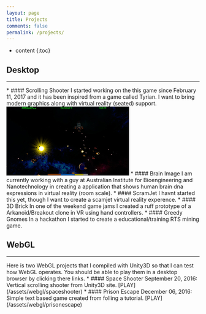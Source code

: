 ```yaml
---
layout: page
title: Projects
comments: false
permalink: /projects/
---
```


* content
{:toc}



## Desktop
<hr>
* #### Scrolling Shooter
I started working on the this game since February 11, 2017 and it has been inspired from a game called Tyrian. I want to bring modern graphics along with virtual reality (seated) support.
<a href="/assets/images/scrollingshooter.jpg"><img src="/assets/images/scrollingshooter-thumb.jpg" style="width:320px;height:180px;"></a>
* #### Brain Image
I am currently working with a guy at Australian Institute for Bioengineering and Nanotechnology in creating a application that shows human brain dna expressions in virtual reality (room scale).
* #### ScramJet
I havnt started this yet, though I want to create a scamjet virtual reality experence.
* #### 3D Brick
In one of the weekend game jams I created a ruff prototype of a Arkanoid/Breakout clone in VR using hand controllers.
* #### Greedy Gnomes
In a hackathon I started to create a educational/training RTS mining game.

## WebGL
<hr>
Here is two WebGL projects that I compiled with Unity3D so that I can test how WebGL operates. You should be able to play them in a desktop browser by clicking there links.
* #### Space Shooter
September 20, 2016: Vertical scrolling shooter from Unity3D site.
[PLAY](/assets/webgl/spaceshooter)
* #### Prison Escape
December 06, 2016: Simple text based game created from folling a tutorial.
[PLAY](/assets/webgl/prisonescape)
